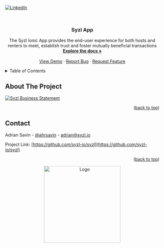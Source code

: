 <div id="top"></div>
<!--
*** Thanks for checking out the Best-README-Template. If you have a suggestion
*** that would make this better, please fork the repo and create a pull request
*** or simply open an issue with the tag "enhancement".
*** Don't forget to give the project a star!
*** Thanks again! Now go create something AMAZING! :D
-->



<!-- PROJECT SHIELDS -->
<!--
*** I'm using markdown "reference style" links for readability.
*** Reference links are enclosed in brackets [ ] instead of parentheses ( ).
*** See the bottom of this document for the declaration of the reference variables
*** for contributors-url, forks-url, etc. This is an optional, concise syntax you may use.
*** https://www.markdownguide.org/basic-syntax/#reference-style-links
-->
<!-- [![Contributors][contributors-shield]][contributors-url] -->
<!-- [![Forks][forks-shield]][forks-url] -->
<!-- [![Stargazers][stars-shield]][stars-url] -->
<!-- [![Issues][issues-shield]][issues-url] -->
<!-- [![MIT License][license-shield]][license-url] -->
[![LinkedIn][linkedin-shield]][linkedin-url]



<br />
<div align="center">

<h3 align="center">Syzl App</h3>

  <p align="center">
    The Syzl Ionic App provides the end-user experience for both hosts and renters to meet, establish trust and foster mutually beneficial transactions
    <br />
    <a href="https://github.com/syzl-io/syzl"><strong>Explore the docs »</strong></a>
    <br />
    <br />
    <a href="https://github.com/syzl-io/syzl">View Demo</a>
    ·
    <a href="https://github.com/syzl-io/syzl/issues">Report Bug</a>
    ·
    <a href="https://github.com/syzl-io/syzl/issues">Request Feature</a>
  </p>
</div>



<!-- TABLE OF CONTENTS -->
<details>
  <summary>Table of Contents</summary>
  <ol>
    <li>
      <a href="#about-the-project">About The Project</a>
    </li>
    <li><a href="#license">License</a></li>
    <li><a href="#contact">Contact</a></li>
    <li><a href="#acknowledgments">Acknowledgments</a></li>
  </ol>
</details>



<!-- ABOUT THE PROJECT -->
## About The Project

[![Syzl Business Statement][product-screenshot]](https://syzl.io)

<p align="right">(<a href="#top">back to top</a>)</p>




<!-- CONTACT -->
## Contact

Adrian Savin - [@ahrsavin](https://www.linkedin.com/in/ahrsavin/) - adrian@syzl.io

Project Link: [https://github.com/syzl-io/syzl](https://github.com/syzl-io/syzl)

<p align="right">(<a href="#top">back to top</a>)</p>

<div align="center">
  <a href="https://github.com/syzl-io/syzl">
    <img src="https://storage.googleapis.com/syzl-bucket-1/syzl-logo.svg" alt="Logo" width="250" height="250">
  </a>  
</div>

<!-- MARKDOWN LINKS & IMAGES -->
<!-- https://www.markdownguide.org/basic-syntax/#reference-style-links -->
[contributors-shield]: https://img.shields.io/github/contributors/syzl-io/syzl.svg?style=for-the-badge
[contributors-url]: https://github.com/syzl-io/syzl/graphs/contributors
[forks-shield]: https://img.shields.io/github/forks/syzl-io/syzl.svg?style=for-the-badge
[forks-url]: https://github.com/syzl-io/syzl/network/members
[stars-shield]: https://img.shields.io/github/stars/syzl-io/syzl.svg?style=for-the-badge
[stars-url]: https://github.com/syzl-io/syzl/stargazers
[issues-shield]: https://img.shields.io/github/issues/syzl-io/syzl.svg?style=for-the-badge
[issues-url]: https://github.com/syzl-io/syzl/issues
[license-shield]: https://img.shields.io/github/license/syzl-io/syzl.svg?style=for-the-badge
[license-url]: https://github.com/syzl-io/syzl/blob/master/LICENSE.txt
[linkedin-shield]: https://img.shields.io/badge/-LinkedIn-black.svg?style=for-the-badge&logo=linkedin&colorB=555
[linkedin-url]: https://www.linkedin.com/company/syzl
[product-screenshot]: https://storage.googleapis.com/syzl-bucket-1/SZL%20-%20Linkedin%20cover.png
